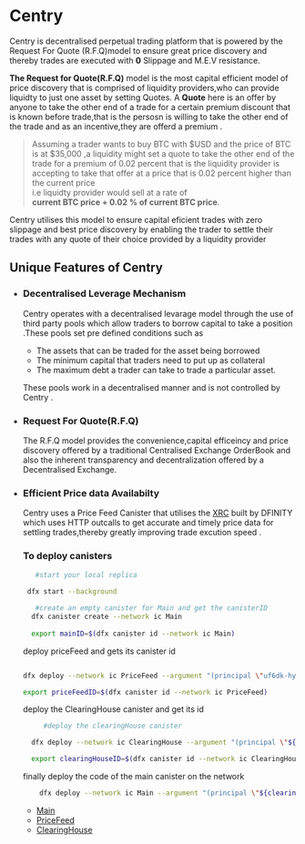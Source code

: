 # Centry<br>
Centry is decentralised perpetual trading platform that is powered by the Request For Quote (R.F.Q)model to ensure great price discovery and thereby trades are executed with __0__ Slippage and M.E.V resistance.

__The Request for Quote(R.F.Q)__ model is the  most capital efficient model of price discovery that is comprised of liquidity providers,who can provide liquidty to just one asset by setting Quotes.
A __Quote__ here is an offer by anyone to take the other end of a trade for a certain premium discount that is known before trade,that is the persosn is willing to take the other end of the trade and as an incentive,they are offerd a premium .
>Assuming a trader wants to buy BTC with $USD and the price of BTC is at $35,000 ,a liquidity  might set a quote to take the other end of the trade for a premium of 0.02 percent that is the liquidity provider is accepting to take that offer at a price that is 0.02 percent higher than the current price <br>
> i.e liquidty provider would sell at a rate of <br> 
__current BTC price + 0.02 % of current BTC price__.<br>

Centry utilises this model to ensure capital eficient trades with zero slippage and best price discovery by enabling the trader to settle their trades with any quote of their choice provided by a liquidity provider 



## Unique Features of Centry<br>
 * ### Decentralised Leverage Mechanism<br>
   Centry operates with a decentralised levarage model through the use of third party pools which allow traders to borrow capital to take a position .These pools set pre defined conditions such as 
   * The assets that can be traded for the asset being borrowed
   *  The minimum capital that traders need to put up as collateral
   *  The maximum debt a trader can take to trade a particular asset.<br>
   
   These pools work in a decentralised manner and is not controlled by Centry .

* ### Request For Quote(R.F.Q)<br>
  The R.F.Q model provides the convenience,capital efficeincy and price discovery offered by a traditional Centralised Exchange OrderBook and  also the inherent transparency and decentralization offered by a Decentralised Exchange.

* ### Efficient Price data Availabilty <br>
  Centry uses a Price Feed Canister  that utilises the [XRC](https://internetcomputer.org/docs/current/developer-docs/integrations/exchange-rate/exchange-rate-canister) built by DFINITY which uses HTTP outcalls to get accurate and timely price data for settling trades,thereby greatly improving trade excution speed . <br>


  ### To deploy canisters <br>
  ```bash
     #start your local replica
   
   dfx start --background

     #create an empty canister for Main and get the canisterID
    dfx canister create --network ic Main
   
    export mainID=$(dfx canister id --network ic Main)

  
  ```
     deploy priceFeed and gets its canister id 
     ```bash

    dfx deploy --network ic PriceFeed --argument "(principal \"uf6dk-hyaaa-aaaaq-qaaaq-cai\")"
    
    export priceFeedID=$(dfx canister id --network ic PriceFeed)
     
     ```

     deploy the ClearingHouse canister and get its id
  ```bash
       #deploy the clearingHouse canister

    dfx deploy --network ic ClearingHouse --argument "(principal \"${mainID}\",principal \"${priceFeedID}\")" ;

    export clearingHouseID=$(dfx canister id --network ic ClearingHouse) 

  ``` 

    finally deploy the code of the main canister on the network 
  ```bash
      dfx deploy --network ic Main --argument "(principal \"${clearingHouseID}\",principal \"${priceFeedID}\")"
  ```

  * [Main](#link)<br>
  * [PriceFeed](#link)<br>
  * [ClearingHouse](#link)

